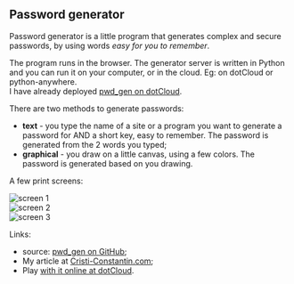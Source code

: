 
Password generator
------------------

Password generator is a little program that generates complex and secure passwords, by using words *easy for you to remember*.

The program runs in the browser. The generator server is written in Python and you can run it on your computer, or in the cloud. Eg: on dotCloud or python-anywhere.<br>
I have already deployed [pwd_gen on dotCloud](https://pwdgen-vbcrlf.dotcloud.com).

There are two methods to generate passwords:

- <b>text</b> - you type the name of a site or a program you want to generate a password for AND a short key, easy to remember. The password is generated from the 2 words you typed;
- <b>graphical</b> - you draw on a little canvas, using a few colors. The password is generated based on you drawing.

A few print screens:

![screen 1](http://media.tumblr.com/tumblr_m1ly5k9M171r3tt0q.png)<br>
![screen 2](http://media.tumblr.com/tumblr_m1ly5uMj781r3tt0q.png)<br>
![screen 3](http://media.tumblr.com/tumblr_m1ly62g3Mn1r3tt0q.png)

Links:

- source: [pwd_gen on GitHub](https://github.com/CrConstantin/pwd_gen);
- My article at [Cristi-Constantin.com](http://cristi-constantin.com/post/20070803348);
- Play [with it online at dotCloud](https://pwdgen-vbcrlf.dotcloud.com).
